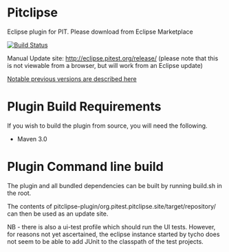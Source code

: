 Pitclipse
=========

Eclipse plugin for PIT.  Please download from Eclipse Marketplace

[![Build Status](https://travis-ci.org/philglover/pitclipse.svg?branch=master)](https://travis-ci.org/philglover/pitclipse)

Manual Update site: http://eclipse.pitest.org/release/ (please note that this is not viewable from a browser, but will work from an Eclipse update)

[Notable previous versions are described here](OLD_MILESTONES.md)

Plugin Build Requirements
=========================
If you wish to build the plugin from source, you will need the following.

* Maven 3.0

Plugin Command line build
=========================

The plugin and all bundled dependencies can be built by running build.sh in the root.

The contents of pitclipse-plugin/org.pitest.pitclipse.site/target/repository/ can then be used as an update site.

NB - there is also a ui-test profile which should run the UI tests.  However, for reasons not yet ascertained, the eclipse instance started by tycho does not seem to be able to add JUnit to the classpath of the test projects.
